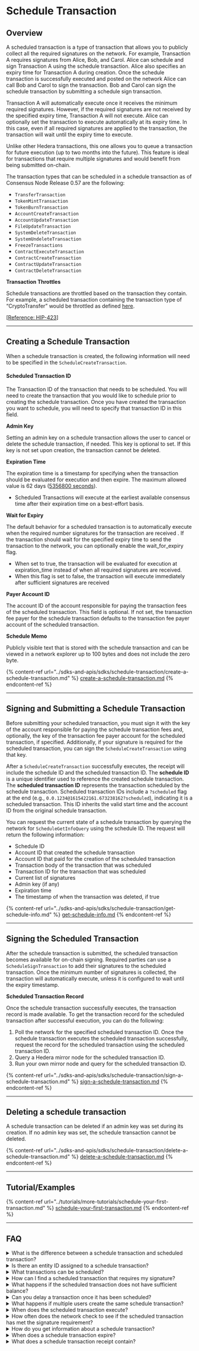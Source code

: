 # Schedule Transaction

## Overview

A scheduled transaction is a type of transaction that allows you to publicly collect all the required signatures on the network. For example, Transaction A requires signatures from Alice, Bob, and Carol. Alice can schedule and sign Transaction A using the schedule transaction.  Alice also specifies an expiry time for Transaction A during creation. Once the schedule transaction is successfully executed and posted on the network Alice can call Bob and Carol to sign the transaction. Bob and Carol can sign the schedule transaction by submitting a schedule sign transaction.

Transaction A will automatically execute once it receives the minimum required signatures. However, if the required signatures are not received by the specified expiry time, Transaction A will not execute.  Alice can optionally set the transaction to execute automatically at its expiry time. In this case, even if all required signatures are applied to the transaction, the transaction will wait until the expiry time to execute.

Unlike other Hedera transactions, this one allows you to queue a transaction for future execution (up to two months into the future). This feature is ideal for transactions that require multiple signatures and would benefit from being submitted on-chain.&#x20;

The transaction types that can be scheduled in a schedule transaction as of Consensus Node Release 0.57 are the following:

* `TransferTransaction`
* `TokenMintTransaction`
* `TokenBurnTransaction`
* `AccountCreateTransaction`
* `AccountUpdateTransaction`
* `FileUpdateTransaction`
* `SystemDeleteTransaction`
* `SystemUndeleteTransaction`
* `FreezeTransactions`
* `ContractExecuteTransaction`&#x20;
* `ContractCreateTransaction`
* `ContractUpdateTransaction`
* `ContractDeleteTransaction`

**Transaction Throttles**

Schedule transactions are throttled based on the transaction they contain. For example, a scheduled transaction containing the transaction type of “CryptoTransfer” would be throttled as defined [here](https://docs.hedera.com/hedera/~/changes/VqLt72ouijnkkuBU0ekK/networks/mainnet).

\[[Reference: HIP-423](https://hips.hedera.com/hip/hip-423)]

***

## **Creating a Schedule Transaction**

When a schedule transaction is created, the following information will need to be specified in the `ScheduleCreateTransaction`.

#### Scheduled Transaction ID

The Transaction ID of the transaction that needs to be scheduled. You will need to create the transaction that you would like to schedule prior to creating the schedule transaction. Once you have created the transaction you want to schedule,  you will need to specify that transaction ID in this field.

**Admin Key**

Setting an admin key on a schedule transaction allows the user to cancel or delete the schedule transaction, if needed. This key is optional to set. If this key is not set upon creation, the transaction cannot be deleted.&#x20;

**Expiration Time**

The expiration time is a timestamp for specifying when the transaction should be evaluated for execution and then expire. The maximum allowed value is 62 days ([5356800 seconds](https://github.com/hashgraph/hedera-services/blob/develop/hedera-node/hedera-config/src/main/java/com/hedera/node/config/data/SchedulingConfig.java#L35)).&#x20;

* Scheduled Transactions will execute at the earliest available consensus time after their expiration time on a best-effort basis.

**Wait for Expiry**

The default behavior for a scheduled transaction is to automatically execute when the required number signatures for the transaction are received . If the transaction should wait for the specified expiry time to send the transaction to the network, you can optionally enable the wait\_for\_expiry flag.&#x20;

* When set to true, the transaction will be evaluated for execution at expiration\_time instead of when all required signatures are received.
* When this flag is set to false, the transaction will execute immediately after sufficient signatures are received

**Payer Account ID**

The account ID of the account responsible for paying the transaction fees of the scheduled transaction. This field is optional. If not set, the transaction fee payer for the schedule transaction defaults to the transaction fee payer account of the scheduled transaction.

**Schedule Memo**

Publicly visible text that is stored with the schedule transaction and can be viewed in a network explorer up to 100 bytes and does not include the zero byte.&#x20;

{% content-ref url="../sdks-and-apis/sdks/schedule-transaction/create-a-schedule-transaction.md" %}
[create-a-schedule-transaction.md](../sdks-and-apis/sdks/schedule-transaction/create-a-schedule-transaction.md)
{% endcontent-ref %}

***

## **Signing and Submitting a Schedule Transaction**

Before submitting your scheduled transaction, you must sign it with the key of the account responsible for paying the schedule transaction fees and, optionally, the key of the transaction fee payer account for the scheduled transaction, if specified. Additionally, if your signature is required for the scheduled transaction, you can sign the `ScheduleCreateTransaction` using that key.

After a `ScheduleCreateTransaction` successfully executes, the receipt will include the schedule ID and the scheduled transaction ID. The **schedule ID** is a unique identifier used to reference the created schedule transaction. The **scheduled transaction ID** represents the transaction scheduled by the schedule transaction. Scheduled transaction IDs include a `?scheduled` flag at the end (e.g., `0.0.1234@1615422161.673238162?scheduled`), indicating it is a scheduled transaction. This ID inherits the valid start time and the account ID from the original schedule transaction.

You can request the current state of a schedule transaction by querying the network for `ScheduleGetInfoQuery` using the schedule ID. The request will return the following information:

* Schedule ID
* Account ID that created the schedule transaction
* Account ID that paid for the creation of the scheduled transaction
* Transaction body of the transaction that was scheduled
* Transaction ID for the transaction that was scheduled
* Current list of signatures
* Admin key (if any)
* Expiration time
* The timestamp of when the transaction was deleted, if true

{% content-ref url="../sdks-and-apis/sdks/schedule-transaction/get-schedule-info.md" %}
[get-schedule-info.md](../sdks-and-apis/sdks/schedule-transaction/get-schedule-info.md)
{% endcontent-ref %}

***

## **Signing the Scheduled Transaction**

After the schedule transaction is submitted, the scheduled transaction becomes available for on-chain signing. Required parties can use a `ScheduleSignTransaction` to add their signatures to the scheduled transaction. Once the minimum number of signatures is collected, the transaction will automatically execute, unless it is configured to wait until the expiry timestamp.

**Scheduled Transaction Record**

Once the schedule transaction successfully executes, the transaction record is made available. To get the transaction record for the scheduled transaction after successful execution, you can do the following:

1. Poll the network for the specified scheduled transaction ID. Once the schedule transaction executes the scheduled transaction successfully, request the record for the scheduled transaction using the scheduled transaction ID.
2. Query a Hedera mirror node for the scheduled transaction ID.
3. Run your own mirror node and query for the scheduled transaction ID.

{% content-ref url="../sdks-and-apis/sdks/schedule-transaction/sign-a-schedule-transaction.md" %}
[sign-a-schedule-transaction.md](../sdks-and-apis/sdks/schedule-transaction/sign-a-schedule-transaction.md)
{% endcontent-ref %}

***

## **Deleting a schedule transaction**

A schedule transaction can be deleted if an admin key was set during its creation. If no admin key was set, the schedule transaction cannot be deleted.

{% content-ref url="../sdks-and-apis/sdks/schedule-transaction/delete-a-schedule-transaction.md" %}
[delete-a-schedule-transaction.md](../sdks-and-apis/sdks/schedule-transaction/delete-a-schedule-transaction.md)
{% endcontent-ref %}

***

## Tutorial/Examples

{% content-ref url="../tutorials/more-tutorials/schedule-your-first-transaction.md" %}
[schedule-your-first-transaction.md](../tutorials/more-tutorials/schedule-your-first-transaction.md)
{% endcontent-ref %}

***

## FAQ

<details>

<summary>What is the difference between a schedule transaction and scheduled transaction?</summary>

A **schedule transaction** is a transaction that can schedule any Hedera transaction with the ability to collect the required signatures on the Hedera network in preparation for its execution.

A **scheduled transaction** is a transaction that was scheduled by the schedule transaction.

</details>

<details>

<summary>Is there an entity ID assigned to a schedule transaction?</summary>

Yes, the entity ID is referred to as the **schedule ID** which is returned in the receipt of the `ScheduleCreateTransaction`.

</details>

<details>

<summary>What transactions can be scheduled?</summary>

Refer to the Overview section of this page.

</details>

<details>

<summary>How can I find a scheduled transaction that requires my signature?</summary>

* The creator of the schedule transaction can provide you a schedule ID which you specify in the `ScheduleSignTransaction` to submit your signature.

</details>

<details>

<summary>What happens if the scheduled transaction does not have sufficient balance?</summary>

If the fee payer account for the scheduled transaction (e.g., a transfer transaction) does not have a sufficient balance, the scheduled transaction will fail. However, the schedule transaction itself will still be considered successful.

</details>

<details>

<summary>Can you delay a transaction once it has been scheduled?</summary>

No, you cannot delay or modify a scheduled transaction once it's been submitted to a network. You would need to delete the scheduled transaction and create a new one with the modifications. If the transaction cannot be deleted, the transaction will need to expire.

</details>

<details>

<summary>What happens if multiple users create the same schedule transaction?</summary>

* The first transaction to reach consensus will create the schedule transaction and provide the schedule entity ID
* The other users will get the schedule ID in the receipt of the transaction that was submitted. The receipt status will result in `IDENTICAL_SCHEDULE_ALREADY_CREATED`. These users would need to submit a `ScheduleSignTransaction` to append their signatures to the schedule transaction.

</details>

<details>

<summary>When does the scheduled transaction execute?</summary>

The scheduled transaction executes when the last signature is received. Unless, the wait for expiry flag was enabled.

</details>

<details>

<summary>How often does the network check to see if the scheduled transaction has met the signature requirement?</summary>

Every time the scheduled transaction is signed.

</details>

<details>

<summary>How do you get information about a schedule transaction?</summary>

You can submit a [schedule info query](../sdks-and-apis/sdks/schedule-transaction/get-schedule-info.md) request to the network.

</details>

<details>

<summary>When does a schedule transaction expire?</summary>

A scheduled transaction expires at the specified expiration date/time.&#x20;

</details>

<details>

<summary>What does a schedule transaction receipt contain?</summary>

The transaction receipt for a schedule that was created contains the new schedule entity ID and the scheduled transaction ID.

</details>
